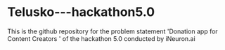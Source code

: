 # Telusko---hackathon5.0
This is the github repository for the problem statement 'Donation app for Content Creators ' of the hackathon 5.0 conducted by iNeuron.ai 
